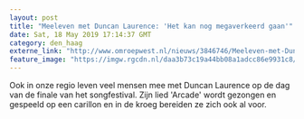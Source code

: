 ```yaml
---
layout: post
title: "Meeleven met Duncan Laurence: 'Het kan nog megaverkeerd gaan'"
date: Sat, 18 May 2019 17:14:37 GMT
category: den_haag
externe_link: "http://www.omroepwest.nl/nieuws/3846746/Meeleven-met-Duncan-Laurence-Het-kan-nog-megaverkeerd-gaan"
feature_image: "https://imgw.rgcdn.nl/daa3b73c19a44bb08a1adcc86e9931c8/opener/3846752.jpg"
---
```


Ook in onze regio leven veel mensen mee met Duncan Laurence op de dag van de finale van het songfestival. Zijn lied 'Arcade' wordt gezongen en gespeeld op een carillon en in de kroeg bereiden ze zich ook al voor.
